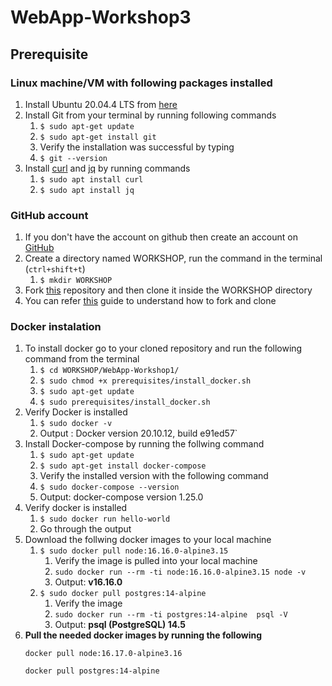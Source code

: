 # WebApp-Workshop3

## Prerequisite

### Linux machine/VM with following packages installed
  1. Install Ubuntu 20.04.4 LTS from [here](https://releases.ubuntu.com/20.04/)
  2. Install Git from your terminal by running following commands
     1. `$ sudo apt-get update`
     2. `$ sudo apt-get install git`
     3. Verify the installation was successful by typing
     4. `$ git --version`
  3. Install [curl](https://curl.se/docs/manual.html) and [jq](https://stedolan.github.io/jq/) by running commands
     1. `$ sudo apt install curl`
     2. `$ sudo apt install jq`

### GitHub account
  1.  If you don't have the account on github then create an account on [GitHub](https://github.com/join)
  2.  Create a directory named WORKSHOP, run the command in the terminal (`ctrl+shift+t`)
      1.  `$ mkdir WORKSHOP`
  3.  Fork [this](https://github.com/UniCourt/WebApp-Workshop1) repository and then clone it inside the WORKSHOP directory
  4.  You can refer [this](https://docs.github.com/en/get-started/quickstart/fork-a-repo) guide to understand how to fork and clone

### Docker instalation
  1.  To install docker go to your cloned repository and run the following command from the terminal
      1.  `$ cd WORKSHOP/WebApp-Workshop1/`
      2.  `$ sudo chmod +x prerequisites/install_docker.sh`
      3.  `$ sudo apt-get update`
      4.  `$ sudo prerequisites/install_docker.sh`
  2. Verify Docker is installed 
     1. `$ sudo docker -v`
     2. Output : Docker version 20.10.12, build e91ed57`
  3. Install Docker-compose by running the follwing command
     1. `$ sudo apt-get update`
     2. `$ sudo apt-get install docker-compose`
     3. Verify the installed version with the following command
     4. `$ sudo docker-compose --version`
     5. Output: docker-compose version 1.25.0
  4. Verify docker is installed 
     1. `$ sudo docker run hello-world` 
     2. Go through the output
  5. Download the follwing docker images to your local machine
     1. `$ sudo docker pull node:16.16.0-alpine3.15`
        1. Verify the image is pulled into your local machine
        2. `sudo docker run --rm -ti node:16.16.0-alpine3.15 node -v`
        3. Output: **v16.16.0**
     2. `$ sudo docker pull postgres:14-alpine`
        1. Verify the image
        2. `sudo docker run --rm -ti postgres:14-alpine  psql -V`
        3. Output: **psql (PostgreSQL) 14.5**
  6. **Pull the needed docker images by running the following**
     ```
     docker pull node:16.17.0-alpine3.16

     docker pull postgres:14-alpine

     ```

